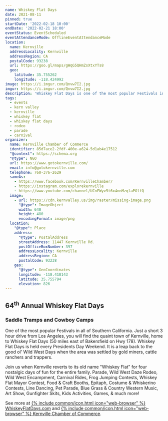 ```yaml
---
name: Whiskey Flat Days
date: 2021-08-11
pinned: true
startDate: '2022-02-18 10:00'
endDate: '2022-02-21 18:00'
eventStatus: EventScheduled
eventAttendanceMode: OfflineEventAttendanceMode
location:
  name: Kernville
  addressLocality: Kernville
  addressRegion: CA
  postalCode: 93238
  url: https://goo.gl/maps/gWqG5QHmZsXtxYTs8
  geo:
    latitude: 35.755262
    longitude: -118.424992
image: https://i.imgur.com/Qnvw7I2.jpg
imgur: https://i.imgur.com/Qnvw7I2.jpg
description: 'Whiskey Flat Days is one of the most popular Festivals in all of Southern California.'
tags:
  - events
  - kern valley
  - kernville
  - whiskey flat
  - whiskey flat days
  - rodeo
  - parade
  - carnival
organizer:
  name: Kernville Chamber of Commerce
  identifier: 85d7ace2-2fdf-400e-a624-5d1ab4e17512
  "@context": https://schema.org
  "@type": NGO
  url: https://www.gotokernville.com/
  email: info@gotokernville.com
  telephone: 760-376-2629
  sameAs:
    - https://www.facebook.com/KernvilleChamber/
    - https://instagram.com/explorekernville
    - https://www.youtube.com/channel/UCnFWyv5t6x4nnMzqlaPOlfQ
  image:
    - url: https://cdn.kernvalley.us/img/raster/missing-image.png
      "@type": ImageObject
      width: 640
      height: 480
      encodingFormat: image/png
  location:
    "@type": Place
    address:
      "@type": PostalAddress
      streetAddress: 11447 Kernville Rd.
      postOfficeBoxNumber: 397
      addressLocality: Kernville
      addressRegion: CA
      postalCode: 93238
    geo:
      "@type": GeoCoordinates
      longitude: -118.418143
      latitude: 35.755794
      elevation: 826
---
```

## 64<sup>th</sup> Annual Whiskey Flat Days
### Saddle Tramps and Cowboy Camps

One of the most popular Festivals in all of Southern California.  Just a short
3 hour drive from Los Angeles, you will find the quaint town of Kernville, home
to Whiskey Flat Days (50 miles east of Bakersfield on Hwy 178).  Whiskey Flat Days
is held every Presidents Day Weekend.  It is a leap back to the good ol' Wild West
Days when the area was settled by gold miners, cattle ranchers and trappers.

Join us when Kernville reverts to its old name "Whiskey Flat" for four nostalgic
days of fun for the entire family. Parade, Wild West Daze Rodeo, Wild West Encampment,
Carnival Rides, Frog Jumping Contests, Whiskey Flat Mayor Contest, Food & Craft Booths,
Epitaph, Costume & Whiskerino Contests, Line Dancing, Pet Parade, Blue Grass & Country
Western Music, Art Show, Gunfighter Skits, Kids Activities, Games, & much more!

See more at [{% include common/icon.html icon="web-browser" %} WhiskeyFlatDays.com](https://whiskeyflatdays.com/?utm_source=krv-events&utm_medium=referral)
and [{% include common/icon.html icon="web-browser" %} Kernville Chamber of Commerce](https://www.gotokernville.com/whiskey-flat-days?utm_source=krv-events&utm_medium=referral).
